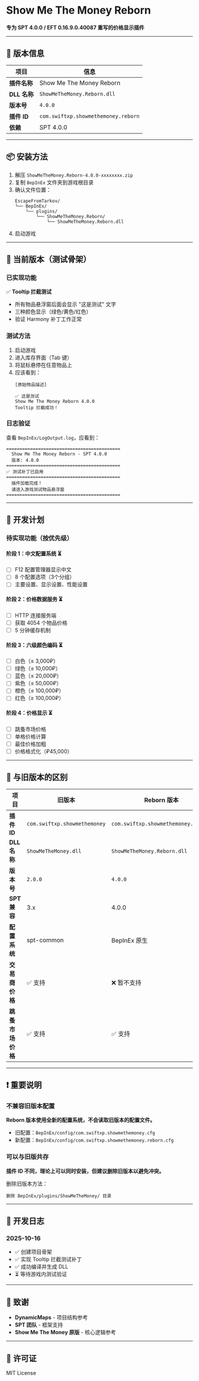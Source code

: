 # Show Me The Money Reborn

**专为 SPT 4.0.0 / EFT 0.16.9.0.40087 重写的价格显示插件**

---

## 🎯 版本信息

| 项目 | 信息 |
|------|------|
| **插件名称** | Show Me The Money Reborn |
| **DLL 名称** | `ShowMeTheMoney.Reborn.dll` |
| **版本号** | `4.0.0` |
| **插件 ID** | `com.swiftxp.showmethemoney.reborn` |
| **依赖** | SPT 4.0.0 |

---

## 📦 安装方法

1. 解压 `ShowMeTheMoney.Reborn-4.0.0-xxxxxxxx.zip`
2. 复制 `BepInEx` 文件夹到游戏根目录
3. 确认文件位置：
   ```
   EscapeFromTarkov/
   └── BepInEx/
       └── plugins/
           └── ShowMeTheMoney.Reborn/
               └── ShowMeTheMoney.Reborn.dll
   ```
4. 启动游戏

---

## 🧪 当前版本（测试骨架）

### 已实现功能

✅ **Tooltip 拦截测试**
- 所有物品悬浮窗后面会显示 "这是测试" 文字
- 三种颜色显示（绿色/黄色/红色）
- 验证 Harmony 补丁工作正常

### 测试方法

1. 启动游戏
2. 进入库存界面（Tab 键）
3. 将鼠标悬停在任意物品上
4. 应该看到：
   ```
   [原始物品描述]

   ✅ 这是测试
   Show Me The Money Reborn 4.0.0
   Tooltip 拦截成功！
   ```

### 日志验证

查看 `BepInEx/LogOutput.log`，应看到：

```
===========================================
  Show Me The Money Reborn - SPT 4.0.0
  版本: 4.0.0
===========================================
✅ 测试补丁已启用
===========================================
  插件加载完成！
  请进入游戏测试物品悬浮窗
===========================================
```

---

## 🚀 开发计划

### 待实现功能（按优先级）

#### **阶段 1：中文配置系统** ⏳
- [ ] F12 配置管理器显示中文
- [ ] 8 个配置选项（3个分组）
- [ ] 主要设置、显示设置、性能设置

#### **阶段 2：价格数据服务** ⏳
- [ ] HTTP 连接服务端
- [ ] 获取 4054 个物品价格
- [ ] 5 分钟缓存机制

#### **阶段 3：六级颜色编码** ⏳
- [ ] 白色（≤ 3,000₽）
- [ ] 绿色（≤ 10,000₽）
- [ ] 蓝色（≤ 20,000₽）
- [ ] 紫色（≤ 50,000₽）
- [ ] 橙色（≤ 100,000₽）
- [ ] 红色（≥ 100,000₽）

#### **阶段 4：价格显示** ⏳
- [ ] 跳蚤市场价格
- [ ] 单格价格计算
- [ ] 最佳价格加粗
- [ ] 价格格式化（₽45,000）

---

## 🔄 与旧版本的区别

| 项目 | 旧版本 | Reborn 版本 |
|------|--------|-------------|
| **插件 ID** | `com.swiftxp.showmethemoney` | `com.swiftxp.showmethemoney.reborn` |
| **DLL 名称** | `ShowMeTheMoney.dll` | `ShowMeTheMoney.Reborn.dll` |
| **版本号** | `2.0.0` | `4.0.0` |
| **SPT 兼容** | 3.x | 4.0.0 |
| **配置系统** | spt-common | BepInEx 原生 |
| **交易商价格** | ✅ 支持 | ❌ 暂不支持 |
| **跳蚤市场价格** | ✅ 支持 | ✅ 支持 |

---

## ❗ 重要说明

### 不兼容旧版本配置

**Reborn 版本使用全新的配置系统，不会读取旧版本的配置文件。**

- 旧配置：`BepInEx/config/com.swiftxp.showmethemoney.cfg`
- 新配置：`BepInEx/config/com.swiftxp.showmethemoney.reborn.cfg`

### 可以与旧版共存

**插件 ID 不同，理论上可以同时安装，但建议删除旧版本以避免冲突。**

删除旧版本方法：
```
删除 BepInEx/plugins/ShowMeTheMoney/ 目录
```

---

## 📝 开发日志

### 2025-10-16
- ✅ 创建项目骨架
- ✅ 实现 Tooltip 拦截测试补丁
- ✅ 成功编译并生成 DLL
- ⏳ 等待游戏内测试验证

---

## 🤝 致谢

- **DynamicMaps** - 项目结构参考
- **SPT 团队** - 框架支持
- **Show Me The Money 原版** - 核心逻辑参考

---

## 📄 许可证

MIT License
